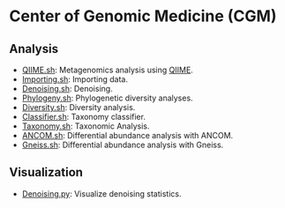 # Center of Genomic Medicine (CGM)

## Analysis

- [QIIME.sh](QIIME.sh): Metagenomics analysis using [QIIME](https://qiime2.org/).
- [Importing.sh](Importing.sh): Importing data.
- [Denoising.sh](Denoising.sh): Denoising.
- [Phylogeny.sh](Phylogeny.sh): Phylogenetic diversity analyses.
- [Diversity.sh](Diversity.sh): Diversity analysis.
- [Classifier.sh](Classifier.sh): Taxonomy classifier.
- [Taxonomy.sh](Taxonomy.sh): Taxonomic Analysis.
- [ANCOM.sh](ANCOM.sh): Differential abundance analysis with ANCOM.
- [Gneiss.sh](Gneiss.sh): Differential abundance analysis with Gneiss.

## Visualization

- [Denoising.py](Denoising.py): Visualize denoising statistics.
